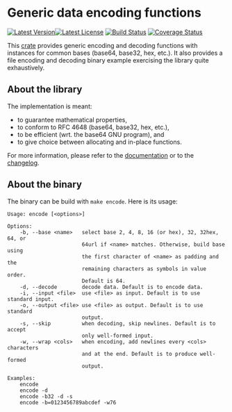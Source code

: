 # Generic data encoding functions

[![Latest Version](https://img.shields.io/crates/v/data-encoding.svg)![Latest License](https://img.shields.io/crates/l/data-encoding.svg)](https://crates.io/crates/data-encoding)
[![Build Status](https://travis-ci.org/ia0/data-encoding.svg?branch=master)](https://travis-ci.org/ia0/data-encoding)
[![Coverage Status](https://coveralls.io/repos/ia0/data-encoding/badge.svg?branch=master&service=github)](https://coveralls.io/github/ia0/data-encoding?branch=master)

This [crate](https://crates.io/crates/data-encoding) provides generic
encoding and decoding functions with instances for common bases
(base64, base32, hex, etc.). It also provides a file encoding and
decoding binary example exercising the library quite exhaustively.

## About the library

The implementation is meant:
- to guarantee mathematical properties,
- to conform to RFC 4648 (base64, base32, hex, etc.),
- to be efficient (wrt. the base64 GNU program), and
- to give choice between allocating and in-place functions.

For more information, please refer to the
[documentation](http://ia0.github.io/data-encoding/data_encoding) or
to the
[changelog](https://github.com/ia0/data-encoding/blob/master/CHANGELOG.md).

## About the binary

The binary can be build with `make encode`. Here is its usage:

```
Usage: encode [<options>]

Options:
    -b, --base <name>   select base 2, 4, 8, 16 (or hex), 32, 32hex, 64, or
                        64url if <name> matches. Otherwise, build base using
                        the first character of <name> as padding and the
                        remaining characters as symbols in value order.
                        Default is 64.
    -d, --decode        decode data. Default is to encode data.
    -i, --input <file>  use <file> as input. Default is to use standard input.
    -o, --output <file> use <file> as output. Default is to use standard
                        output.
    -s, --skip          when decoding, skip newlines. Default is to accept
                        only well-formed input.
    -w, --wrap <cols>   when encoding, add newlines every <cols> characters
                        and at the end. Default is to produce well-formed
                        output.

Examples:
    encode
    encode -d
    encode -b32 -d -s
    encode -b=0123456789abcdef -w76
```
